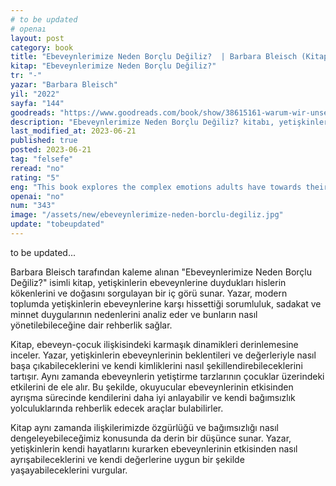 ```yaml
---
# to be updated
# openaı
layout: post
category: book
title: "Ebeveynlerimize Neden Borçlu Değiliz?  | Barbara Bleisch (Kitap)"
kitap: "Ebeveynlerimize Neden Borçlu Değiliz?"
tr: "-"
yazar: "Barbara Bleisch"
yil: "2022"
sayfa: "144"
goodreads: "https://www.goodreads.com/book/show/38615161-warum-wir-unseren-eltern-nichts-schulden"
description: "Ebeveynlerimize Neden Borçlu Değiliz? kitabı, yetişkinlerin ebeveynleriyle olan ilişkilerini sorguluyor, sorumluluk ve minnet duygularını anlamaya yönelik bir çerçeve çiziyor."
last_modified_at: 2023-06-21
published: true
posted: 2023-06-21
tag: "felsefe"
reread: "no"
rating: "5"
eng: "This book explores the complex emotions adults have towards their parents and offers guidance on navigating these feelings in modern society."
openai: "no"
num: "343"
image: "/assets/new/ebeveynlerimize-neden-borclu-degiliz.jpg"
update: "tobeupdated"
---
```


to be updated...

Barbara Bleisch tarafından kaleme alınan "Ebeveynlerimize Neden Borçlu Değiliz?" isimli kitap, yetişkinlerin ebeveynlerine duydukları hislerin kökenlerini ve doğasını sorgulayan bir iç görü sunar. Yazar, modern toplumda yetişkinlerin ebeveynlerine karşı hissettiği sorumluluk, sadakat ve minnet duygularının nedenlerini analiz eder ve bunların nasıl yönetilebileceğine dair rehberlik sağlar.

Kitap, ebeveyn-çocuk ilişkisindeki karmaşık dinamikleri derinlemesine inceler. Yazar, yetişkinlerin ebeveynlerinin beklentileri ve değerleriyle nasıl başa çıkabileceklerini ve kendi kimliklerini nasıl şekillendirebileceklerini tartışır. Aynı zamanda ebeveynlerin yetiştirme tarzlarının çocuklar üzerindeki etkilerini de ele alır. Bu şekilde, okuyucular ebeveynlerinin etkisinden ayrışma sürecinde kendilerini daha iyi anlayabilir ve kendi bağımsızlık yolculuklarında rehberlik edecek araçlar bulabilirler.

Kitap aynı zamanda ilişkilerimizde özgürlüğü ve bağımsızlığı nasıl dengeleyebileceğimiz konusunda da derin bir düşünce sunar. Yazar, yetişkinlerin kendi hayatlarını kurarken ebeveynlerinin etkisinden nasıl ayrışabileceklerini ve kendi değerlerine uygun bir şekilde yaşayabileceklerini vurgular.
